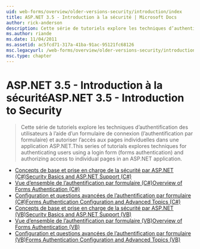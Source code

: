 ```yaml
---
uid: web-forms/overview/older-versions-security/introduction/index
title: ASP.NET 3.5 - Introduction à la sécurité | Microsoft Docs
author: rick-anderson
description: Cette série de tutoriels explore les techniques d’authentification des utilisateurs à l’aide d’un formulaire de connexion (l’authentification par formulaire) et autoriser l’accès aux pages individuelles dans...
ms.author: riande
ms.date: 11/04/2011
ms.assetid: ac5fcd71-317a-41ba-91ac-95121fc68126
msc.legacyurl: /web-forms/overview/older-versions-security/introduction
msc.type: chapter
---
```

<a name="aspnet-35---introduction-to-security"></a><span data-ttu-id="cb9d8-103">ASP.NET 3.5 - Introduction à la sécurité</span><span class="sxs-lookup"><span data-stu-id="cb9d8-103">ASP.NET 3.5 - Introduction to Security</span></span>
====================
> <span data-ttu-id="cb9d8-104">Cette série de tutoriels explore les techniques d’authentification des utilisateurs à l’aide d’un formulaire de connexion (l’authentification par formulaire) et autoriser l’accès aux pages individuelles dans une application ASP.NET.</span><span class="sxs-lookup"><span data-stu-id="cb9d8-104">This series of tutorials explores techniques for authenticating users using a login form (forms authentication) and authorizing access to individual pages in an ASP.NET application.</span></span>


- [<span data-ttu-id="cb9d8-105">Concepts de base et prise en charge de la sécurité par ASP.NET (C#)</span><span class="sxs-lookup"><span data-stu-id="cb9d8-105">Security Basics and ASP.NET Support (C#)</span></span>](security-basics-and-asp-net-support-cs.md)
- [<span data-ttu-id="cb9d8-106">Vue d’ensemble de l’authentification par formulaire (C#)</span><span class="sxs-lookup"><span data-stu-id="cb9d8-106">Overview of Forms Authentication (C#)</span></span>](an-overview-of-forms-authentication-cs.md)
- [<span data-ttu-id="cb9d8-107">Configuration et questions avancées de l’authentification par formulaire (C#)</span><span class="sxs-lookup"><span data-stu-id="cb9d8-107">Forms Authentication Configuration and Advanced Topics (C#)</span></span>](forms-authentication-configuration-and-advanced-topics-cs.md)
- [<span data-ttu-id="cb9d8-108">Concepts de base et prise en charge de la sécurité par ASP.NET (VB)</span><span class="sxs-lookup"><span data-stu-id="cb9d8-108">Security Basics and ASP.NET Support (VB)</span></span>](security-basics-and-asp-net-support-vb.md)
- [<span data-ttu-id="cb9d8-109">Vue d’ensemble de l’authentification par formulaire (VB)</span><span class="sxs-lookup"><span data-stu-id="cb9d8-109">Overview of Forms Authentication (VB)</span></span>](an-overview-of-forms-authentication-vb.md)
- [<span data-ttu-id="cb9d8-110">Configuration et questions avancées de l’authentification par formulaire (VB)</span><span class="sxs-lookup"><span data-stu-id="cb9d8-110">Forms Authentication Configuration and Advanced Topics (VB)</span></span>](forms-authentication-configuration-and-advanced-topics-vb.md)
